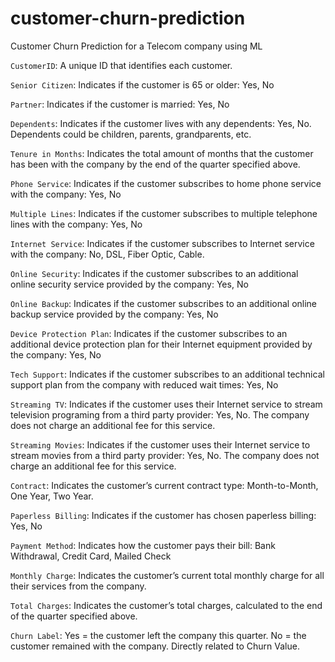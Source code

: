# customer-churn-prediction
Customer Churn Prediction for a Telecom company using ML

```CustomerID```: A unique ID that identifies each customer.

```Senior Citizen```: Indicates if the customer is 65 or older: Yes, No

```Partner```: Indicates if the customer is married: Yes, No

```Dependents```: Indicates if the customer lives with any dependents: Yes, No. Dependents could be children, parents, grandparents, etc.

```Tenure in Months```: Indicates the total amount of months that the customer has been with the company by the end of the quarter specified above.

```Phone Service```: Indicates if the customer subscribes to home phone service with the company: Yes, No

```Multiple Lines```: Indicates if the customer subscribes to multiple telephone lines with the company: Yes, No

```Internet Service```: Indicates if the customer subscribes to Internet service with the company: No, DSL, Fiber Optic, Cable.

```Online Security```: Indicates if the customer subscribes to an additional online security service provided by the company: Yes, No

```Online Backup```: Indicates if the customer subscribes to an additional online backup service provided by the company: Yes, No

```Device Protection Plan```: Indicates if the customer subscribes to an additional device protection plan for their Internet equipment provided by the company: Yes, No

```Tech Support```: Indicates if the customer subscribes to an additional technical support plan from the company with reduced wait times: Yes, No

```Streaming TV```: Indicates if the customer uses their Internet service to stream television programing from a third party provider: Yes, No. The company does not charge an additional fee for this service.

```Streaming Movies```: Indicates if the customer uses their Internet service to stream movies from a third party provider: Yes, No. The company does not charge an additional fee for this service.

```Contract```: Indicates the customer’s current contract type: Month-to-Month, One Year, Two Year.

```Paperless Billing```: Indicates if the customer has chosen paperless billing: Yes, No

```Payment Method```: Indicates how the customer pays their bill: Bank Withdrawal, Credit Card, Mailed Check

```Monthly Charge```: Indicates the customer’s current total monthly charge for all their services from the company.

```Total Charges```: Indicates the customer’s total charges, calculated to the end of the quarter specified above.

```Churn Label```: Yes = the customer left the company this quarter. No = the customer remained with the company. Directly related to Churn Value.
